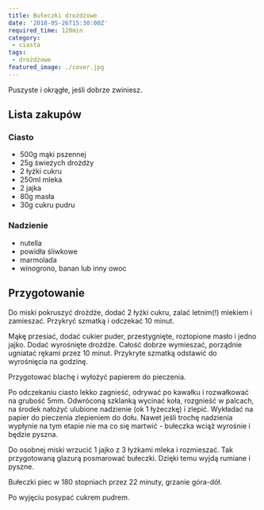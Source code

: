 ```yaml
---
title: Bułeczki drożdżowe
date: '2018-05-26T15:30:00Z'
required_time: 120min
category:
 - ciasta
tags:
 - drożdżowe
featured_image: ./cover.jpg
---
```


Puszyste i okrągłe, jeśli dobrze zwiniesz.

<!---- splitter ---->

## Lista zakupów

### Ciasto
 - 500g mąki pszennej
 - 25g świeżych drożdży
 - 2 łyżki cukru
 - 250ml mleka
 - 2 jajka
 - 80g masła
 - 30g cukru pudru

### Nadzienie
 - nutella
 - powidła śliwkowe
 - marmolada
 - winogrono, banan lub inny owoc

<!---- splitter ---->

## Przygotowanie

Do miski pokruszyć drożdże, dodać 2 łyżki cukru, zalać letnim(!) mlekiem i zamieszać.
Przykryć szmatką i odczekać 10 minut.

Mąkę przesiać, dodać cukier puder, przestygnięte, roztopione masło i jedno jajko.
Dodać wyrośnięte drożdże. Całość dobrze wymieszać, porządnie ugniatać rękami przez 10 minut.
Przykryte szmatką odstawić do wyrośnięcia na godzinę.

Przygotować blachę i wyłożyć papierem do pieczenia.

Po odczekaniu ciasto lekko zagnieść, odrywać po kawałku i rozwałkować na grubość 5mm.
Odwróconą szklanką wycinać koła, rozgnieść w palcach, na środek nałożyć ulubione nadzienie
(ok 1 łyżeczkę) i zlepić. Wykładać na papier do pieczenia zlepieniem do dołu. Nawet jeśli trochę
nadzienia wypłynie na tym etapie nie ma co się martwić - bułeczka wciąż wyrośnie i będzie pyszna.

Do osobnej miski wrzucić 1 jajko z 3 łyżkami mleka i rozmieszać. Tak przygotowaną glazurą posmarować
bułeczki. Dzięki temu wyjdą rumiane i pyszne.

Bułeczki piec w 180 stopniach przez 22 minuty, grzanie góra-dół.

Po wyjęciu posypać cukrem pudrem.
